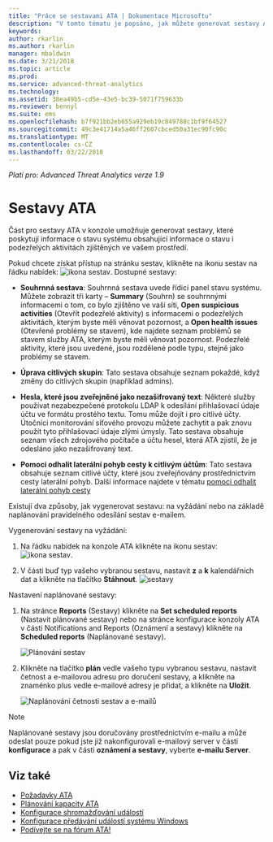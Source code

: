 ```yaml
---
title: "Práce se sestavami ATA | Dokumentace Microsoftu"
description: "V tomto tématu je popsáno, jak můžete generovat sestavy ATA k monitorování sítě."
keywords: 
author: rkarlin
ms.author: rkarlin
manager: mbaldwin
ms.date: 3/21/2018
ms.topic: article
ms.prod: 
ms.service: advanced-threat-analytics
ms.technology: 
ms.assetid: 38ea49b5-cd5e-43e5-bc39-5071f759633b
ms.reviewer: bennyl
ms.suite: ems
ms.openlocfilehash: b7f921bb2eb655a929eb19c849788c1bf9f64527
ms.sourcegitcommit: 49c3e41714a5a46ff2607cbced50a31ec90fc90c
ms.translationtype: MT
ms.contentlocale: cs-CZ
ms.lasthandoff: 03/22/2018
---
```

*Platí pro: Advanced Threat Analytics verze 1.9*


# <a name="ata-reports"></a>Sestavy ATA

Část pro sestavy ATA v konzole umožňuje generovat sestavy, které poskytují informace o stavu systému obsahující informace o stavu i podezřelých aktivitách zjištěných ve vašem prostředí.

Pokud chcete získat přístup na stránku sestav, klikněte na ikonu sestav na řádku nabídek: ![ikona sestav](./media/ata-report-icon.png).
Dostupné sestavy: 

- **Souhrnná sestava**: Souhrnná sestava uvede řídicí panel stavu systému. Můžete zobrazit tři karty – **Summary** (Souhrn) se souhrnnými informacemi o tom, co bylo zjištěno ve vaší síti, **Open suspicious activities** (Otevřít podezřelé aktivity) s informacemi o podezřelých aktivitách, kterým byste měli věnovat pozornost, a **Open health issues** (Otevřené problémy se stavem), kde najdete seznam problémů se stavem služby ATA, kterým byste měli věnovat pozornost. Podezřelé aktivity, které jsou uvedené, jsou rozdělené podle typu, stejně jako problémy se stavem. 

- **Úprava citlivých skupin**: Tato sestava obsahuje seznam pokaždé, když změny do citlivých skupin (například admins).

- **Hesla, které jsou zveřejněné jako nezašifrovaný text**: Některé služby používat nezabezpečené protokolu LDAP k odesílání přihlašovací údaje účtu ve formátu prostého textu. Tomu může dojít i pro citlivé účty. Útočníci monitorování síťového provozu můžete zachytit a pak znovu použít tyto přihlašovací údaje zlými úmysly. Tato sestava obsahuje seznam všech zdrojového počítače a účtu hesel, která ATA zjistil, že je odesláno jako nezašifrovaný text. 

- **Pomoci odhalit laterální pohyb cesty k citlivým účtům**: Tato sestava obsahuje seznam citlivé účty, které jsou zveřejňovány prostřednictvím cesty laterální pohyb. Další informace najdete v tématu [pomoci odhalit laterální pohyb cesty](use-case-lateral-movement-path.md)

Existují dva způsoby, jak vygenerovat sestavu: na vyžádání nebo na základě naplánování pravidelného odesílání sestav e-mailem.

Vygenerování sestavy na vyžádání:

1. Na řádku nabídek na konzole ATA klikněte na ikonu sestav: ![ikona sestav](./media/ata-report-icon.png).

2. V části buď typ vašeho vybranou sestavu, nastavit **z** a **k** kalendářních dat a klikněte na tlačítko **Stáhnout**. 
 ![sestavy](./media/reports.png)

Nastavení naplánované sestavy:
 
1. Na stránce **Reports** (Sestavy) klikněte na **Set scheduled reports** (Nastavit plánované sestavy) nebo na stránce konfigurace konzoly ATA v části Notifications and Reports (Oznámení a sestavy) klikněte na **Scheduled reports** (Naplánované sestavy).

   ![Plánování sestav](./media/ata-sched-reports.png)

2. Klikněte na tlačítko **plán** vedle vašeho typu vybranou sestavu, nastavit četnost a e-mailovou adresu pro doručení sestavy, a klikněte na znaménko plus vedle e-mailové adresy je přidat, a klikněte na **Uložit**.

   ![Naplánování četnosti sestav a e-mailů](./media/sched-report1.png)


> [!NOTE]
> Naplánované sestavy jsou doručovány prostřednictvím e-mailu a může odeslat pouze pokud jste již nakonfigurovali e-mailový server v části **konfigurace** a pak v části **oznámení a sestavy**, vyberte **e-mailu Server**.


## <a name="see-also"></a>Viz také
- [Požadavky ATA](ata-prerequisites.md)
- [Plánování kapacity ATA](ata-capacity-planning.md)
- [Konfigurace shromažďování událostí](configure-event-collection.md)
- [Konfigurace předávání událostí systému Windows](configure-event-collection.md#configuring-windows-event-forwarding)
- [Podívejte se na fórum ATA!](https://social.technet.microsoft.com/Forums/security/home?forum=mata)
